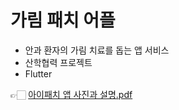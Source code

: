 # 가림 패치 어플
- 안과 환자의 가림 치료를 돕는 앱 서비스
- 산학협력 프로젝트
- Flutter

👉🏻 [아이패치 앱 사진과 설명.pdf](https://github.com/page1597/eyepatch_app/files/14524152/default.pdf)
